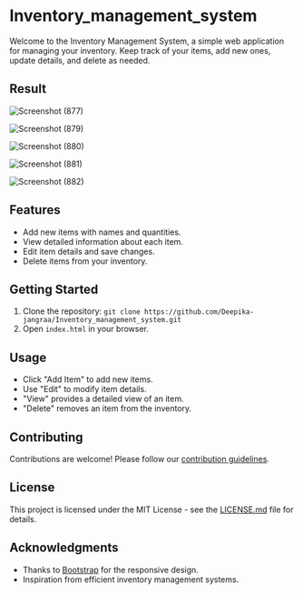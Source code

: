 # Inventory_management_system

Welcome to the Inventory Management System, a simple web application for managing your inventory. Keep track of your items, add new ones, update details, and delete as needed.

## Result

![Screenshot (877)](https://github.com/Deepika-jangraa/Inventory_management_system/assets/135499747/68fd9949-2f84-4925-abaa-7065eeccbef0)

![Screenshot (879)](https://github.com/Deepika-jangraa/Inventory_management_system/assets/135499747/e4ad74c4-4e5d-46bd-9b9e-d010c124081a)

![Screenshot (880)](https://github.com/Deepika-jangraa/Inventory_management_system/assets/135499747/8444be4b-aece-45fc-a83b-128fd8e21212)

![Screenshot (881)](https://github.com/Deepika-jangraa/Inventory_management_system/assets/135499747/7633e660-207f-45e6-9735-5e1ce301a1d9)

![Screenshot (882)](https://github.com/Deepika-jangraa/Inventory_management_system/assets/135499747/70a1f04d-7246-440a-9dca-050f8ee8d1b1)

## Features

- Add new items with names and quantities.
- View detailed information about each item.
- Edit item details and save changes.
- Delete items from your inventory.

## Getting Started

1. Clone the repository: `git clone https://github.com/Deepika-jangraa/Inventory_management_system.git`
2. Open `index.html` in your browser.

## Usage

- Click "Add Item" to add new items.
- Use "Edit" to modify item details.
- "View" provides a detailed view of an item.
- "Delete" removes an item from the inventory.

## Contributing

Contributions are welcome! Please follow our [contribution guidelines](CONTRIBUTING.md).

## License

This project is licensed under the MIT License - see the [LICENSE.md](LICENSE.md) file for details.

## Acknowledgments

- Thanks to [Bootstrap](https://getbootstrap.com/) for the responsive design.
- Inspiration from efficient inventory management systems.

